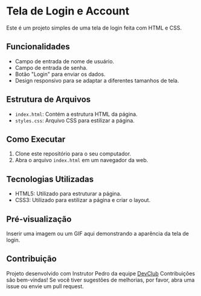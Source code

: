 <h1> Tela de Login e Account</h1>
Este é um projeto simples de uma tela de login feita com HTML e CSS.

## Funcionalidades

- Campo de entrada de nome de usuário.
- Campo de entrada de senha.
- Botão "Login" para enviar os dados.
- Design responsivo para se adaptar a diferentes tamanhos de tela.

## Estrutura de Arquivos

- `index.html`: Contém a estrutura HTML da página.
- `styles.css`: Arquivo CSS para estilizar a página.

## Como Executar

1. Clone este repositório para o seu computador.
2. Abra o arquivo `index.html` em um navegador da web.

## Tecnologias Utilizadas

- HTML5: Utilizado para estruturar a página.
- CSS3: Utilizado para estilizar a página e criar o layout.

## Pré-visualização

Inserir uma imagem ou um GIF aqui demonstrando a aparência da tela de login.

## Contribuição
<ha>Projeto desenvolvido com Instrutor Pedro da equipe <a href="https://rodolfomori.com.br/devClub">DevClub</a></h2>
Contribuições são bem-vindas! Se você tiver sugestões de melhorias, por favor, abra uma issue ou envie um pull request.
